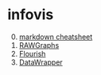 # infovis

0. [markdown cheatsheet](https://github.com/adam-p/markdown-here/wiki/markdown-cheatsheet)
1. [RAWGraphs](https://eitanryba.github.io/infovis/rawgraphs/)
2. [Flourish](https://www.google.com "Google's Homepage")
3. [DataWrapper](https://eitanryba.github.io/infovis/datawrapper/index.html)


